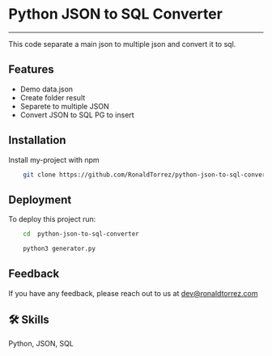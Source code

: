 
# Python JSON to SQL Converter

---

This code separate a main json to multiple json and convert it to sql.

## Features

- Demo data.json
- Create folder result
- Separete to multiple JSON
- Convert JSON to SQL PG to insert

## Installation

Install my-project with npm

```bash
    git clone https://github.com/RonaldTorrez/python-json-to-sql-converter
```

## Deployment

To deploy this project run:

```bash
    cd  python-json-to-sql-converter
```

```bash
    python3 generator.py 
```

## Feedback

If you have any feedback, please reach out to us at dev@ronaldtorrez.com

## 🛠 Skills
Python, JSON, SQL
